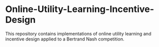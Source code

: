 # Online-Utility-Learning-Incentive-Design
This repository contains implementations of online utility learning and incentive design applied to a Bertrand Nash competition.
